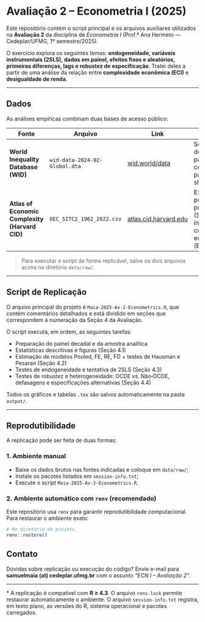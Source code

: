 # Avaliação 2 – Econometria I (2025)

Este repositório contém o script principal e os arquivos auxiliares utilizados na **Avaliação 2** da disciplina de *Econometria I* (Prof.ª Ana Hermeto — Cedeplar/UFMG, 1º semestre/2025).

O exercício explora os seguintes temas: **endogeneidade, variáveis instrumentais (2SLS), dados em painel, efeitos fixos e aleatórios, primeiras diferenças, lags e robustez de especificação**. Tratei deles a partir de uma análise da relação entre **complexidade econômica (ECI)** e **desigualdade de renda**.

---

## Dados

As análises empíricas combinam duas bases de acesso público:

| Fonte                                          | Arquivo                       | Link                                                    | Descrição                                                                       |
| ---------------------------------------------- | ----------------------------- | ------------------------------------------------------- | ------------------------------------------------------------------------------- |
| **World Inequality Database (WID)**            | `wid-data-2024-02-Global.dta` | [wid.world/data](https://wid.world/data/)               | Séries de desigualdade para centenas de países (Gini, shares etc.)              |
| **Atlas of Economic Complexity (Harvard CID)** | `OEC_SITC2_1962_2022.csv`     | [atlas.cid.harvard.edu](https://atlas.cid.harvard.edu/) | Exportações por produto/país (SITC-2) e índices de complexidade econômica (ECI) |

> Para executar o script de forma replicável, salve os dois arquivos acima no diretório `data/raw/`.

---

## Script de Replicação

O arquivo principal do projeto é `Maia-2025-Av-2-Econometrics.R`, que contém comentários detalhados e está dividido em seções que correspondem à numeração da Seção 4 da Avaliação.

O script executa, em ordem, as seguintes tarefas:

* Preparação do painel decadal e da amostra analítica
* Estatísticas descritivas e figuras (Seção 4.1)
* Estimação de modelos Pooled, FE, RE, FD + testes de Hausman e Pesaran (Seção 4.2)
* Testes de endogeneidade e tentativa de 2SLS (Seção 4.3)
* Testes de robustez e heterogeneidade: OCDE vs. Não‐OCDE, defasagens e especificações alternativas (Seção 4.4)

Todos os gráficos e tabelas `.tex` são salvos automaticamente na pasta `output/`.

---

## Reprodutibilidade

A replicação pode ser feita de duas formas:

### 1. Ambiente manual

* Baixe os dados brutos nas fontes indicadas e coloque em `data/raw/`;
* Instale os pacotes listados em `session-info.txt`;
* Execute o script `Maia-2025-Av-2-Econometrics.R`.

### 2. Ambiente automático com `renv` (recomendado)

Este repositório usa `renv` para garantir reprodutibilidade computacional. Para restaurar o ambiente exato:

```r
# No diretório do projeto
renv::restore()
```

## Contato

Dúvidas sobre replicação ou execução do código?
Envie e-mail para **samuelmaia (at) cedeplar.ufmg.br** com o assunto *"ECN I – Avaliação 2"*.

---

\* A replicação é compatível com **R ≥ 4.3**. O arquivo `renv.lock` permite restaurar automaticamente o ambiente. O arquivo `session-info.txt` registra, em texto plano, as versões do R, sistema operacional e pacotes carregados.
